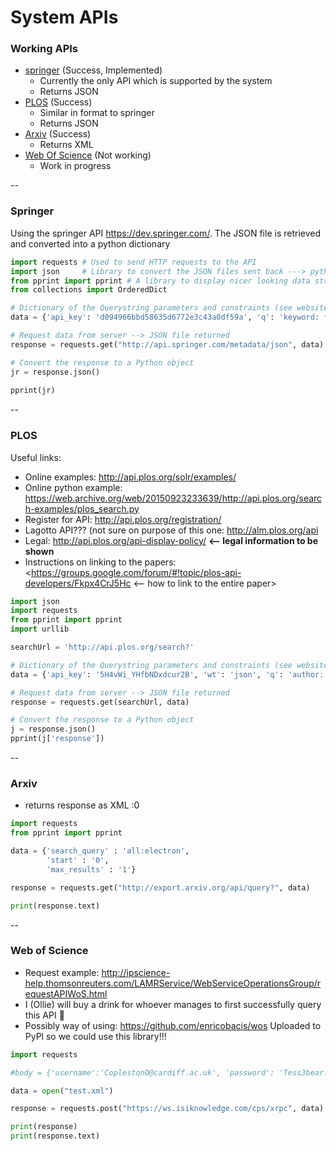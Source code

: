 # System APIs

### Working APIs
* [springer](#springer) (Success, Implemented)
	* Currently the only API which is supported by the system
	* Returns JSON
* [PLOS](#plos) (Success)
	* Similar in format to springer
	* Returns JSON
* [Arxiv](#arxiv) (Success)
	* Returns XML
* [Web Of Science](#webos) (Not working)
	* Work in progress

--
<span id="springer"/>
### Springer

Using the springer API <https://dev.springer.com/>.  The JSON file is retrieved and converted into a python dictionary

```python
import requests # Used to send HTTP requests to the API
import json     # Library to convert the JSON files sent back ---> python dictionary
from pprint import pprint # A library to display nicer looking data structures
from collections import OrderedDict

# Dictionary of the Querystring parameters and constraints (see website for details)
data = {'api_key': 'd094966bbd58635d6772e3c43a0df59a', 'q': 'keyword: fossil', 'p': '10'}

# Request data from server --> JSON file returned
response = requests.get("http://api.springer.com/metadata/json", data)

# Convert the response to a Python object
jr = response.json()
    
pprint(jr)
```

--
<span id="plos"/>
### PLOS

Useful links:

* Online examples: <http://api.plos.org/solr/examples/>
* Online python example: <https://web.archive.org/web/20150923233639/http://api.plos.org/search-examples/plos_search.py>
* Register for API: <http://api.plos.org/registration/>
* Lagotto API??? (not sure on purpose of this one: <http://alm.plos.org/api>
* Legal: <http://api.plos.org/api-display-policy/> **<-- legal information to be shown**
* Instructions on linking to the papers: <https://groups.google.com/forum/#!topic/plos-api-developers/Fkpx4CrJ5Hc <-- how to link to the entire paper>

```python
import json
import requests
from pprint import pprint
import urllib

searchUrl = 'http://api.plos.org/search?'

# Dictionary of the Querystring parameters and constraints (see website for details)
data = {'api_key': '5H4vWi_YHfbNDxdcur2B', 'wt': 'json', 'q': 'author: *', 'p': '10'}

# Request data from server --> JSON file returned
response = requests.get(searchUrl, data)

# Convert the response to a Python object
j = response.json()
pprint(j['response'])

```
--
<span id="arxiv"/>
### Arxiv
* returns response as XML :0


```python
import requests
from pprint import pprint

data = {'search_query' : 'all:electron',
        'start' : '0',
        'max_results' : '1'}

response = requests.get("http://export.arxiv.org/api/query?", data)

print(response.text)
```

--
<span id="webos"/>
### Web of Science
* Request example: <http://ipscience-help.thomsonreuters.com/LAMRService/WebServiceOperationsGroup/requestAPIWoS.html>
* I (Ollie) will buy a drink for whoever manages to first successfully query this API 🍺
* Possibly way of using: https://github.com/enricobacis/wos Uploaded to PyPl so we could use this library!!!

```python
import requests

#body = {'username':'CoplestonO@cardiff.ac.uk', 'password': 'Tess3bear!'}

data = open("test.xml")

response = requests.post("https://ws.isiknowledge.com/cps/xrpc", data)

print(response)
print(response.text)
```
